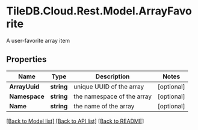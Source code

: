 # TileDB.Cloud.Rest.Model.ArrayFavorite
A user-favorite array item

## Properties

Name | Type | Description | Notes
------------ | ------------- | ------------- | -------------
**ArrayUuid** | **string** | unique UUID of the array | [optional] 
**Namespace** | **string** | the namespace of the array | [optional] 
**Name** | **string** | the name of the array | [optional] 

[[Back to Model list]](../README.md#documentation-for-models) [[Back to API list]](../README.md#documentation-for-api-endpoints) [[Back to README]](../README.md)

